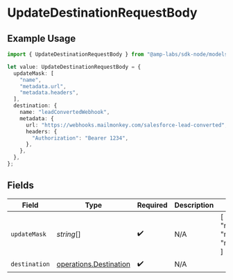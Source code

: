 # UpdateDestinationRequestBody

## Example Usage

```typescript
import { UpdateDestinationRequestBody } from "@amp-labs/sdk-node/models/operations";

let value: UpdateDestinationRequestBody = {
  updateMask: [
    "name",
    "metadata.url",
    "metadata.headers",
  ],
  destination: {
    name: "leadConvertedWebhook",
    metadata: {
      url: "https://webhooks.mailmonkey.com/salesforce-lead-converted",
      headers: {
        "Authorization": "Bearer 1234",
      },
    },
  },
};
```

## Fields

| Field                                                            | Type                                                             | Required                                                         | Description                                                      | Example                                                          |
| ---------------------------------------------------------------- | ---------------------------------------------------------------- | ---------------------------------------------------------------- | ---------------------------------------------------------------- | ---------------------------------------------------------------- |
| `updateMask`                                                     | *string*[]                                                       | :heavy_check_mark:                                               | N/A                                                              | [<br/>"name",<br/>"metadata.url",<br/>"metadata.headers"<br/>]   |
| `destination`                                                    | [operations.Destination](../../models/operations/destination.md) | :heavy_check_mark:                                               | N/A                                                              |                                                                  |